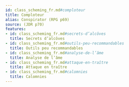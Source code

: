 ```yaml
---
id: class_scheming_fr.md#comploteur
title: Comploteur
alias: Conspirator (RPG p69)
source: (JDR p70)
features:
- id: class_scheming_fr.md#secrets-d’alcôves
  title: Secrets d’alcôves
- id: class_scheming_fr.md#outils-peu-recommandables
  title: Outils peu recommandables
- id: class_scheming_fr.md#analyse-de-l’âme
  title: Analyse de l’âme
- id: class_scheming_fr.md#attaque-en-traître
  title: Attaque en traître
- id: class_scheming_fr.md#calomnies
  title: Calomnies
---
```


